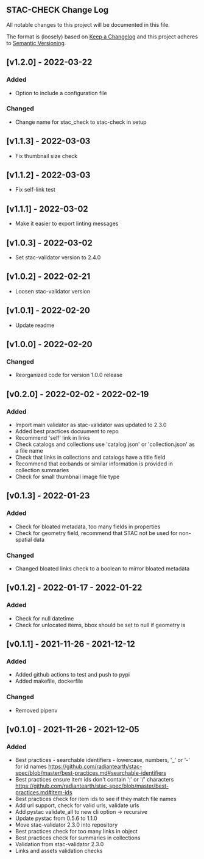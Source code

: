 ## STAC-CHECK Change Log

All notable changes to this project will be documented in this file.

The format is (loosely) based on [Keep a Changelog](http://keepachangelog.com/) and this project adheres to [Semantic Versioning](http://semver.org/).

## [v1.2.0] - 2022-03-22
### Added
- Option to include a configuration file
### Changed
- Change name for stac_check to stac-check in setup

## [v1.1.3] - 2022-03-03
- Fix thumbnail size check

## [v1.1.2] - 2022-03-03
- Fix self-link test 

## [v1.1.1] - 2022-03-02
- Make it easier to export linting messages

## [v1.0.3] - 2022-03-02
- Set stac-validator version to 2.4.0

## [v1.0.2] - 2022-02-21
- Loosen stac-validator version 

## [v1.0.1] - 2022-02-20
- Update readme

## [v1.0.0] - 2022-02-20
### Changed
- Reorganized code for version 1.0.0 release

## [v0.2.0] - 2022-02-02 - 2022-02-19
### Added
- Import main validator as stac-validator was updated to 2.3.0
- Added best practices docuument to repo
- Recommend 'self' link in links
- Check catalogs and collections use 'catalog.json' or 'collection.json' as a file name
- Check that links in collections and catalogs have a title field
- Recommend that eo:bands or similar information is provided in collection summaries
- Check for small thumbnail image file type

## [v0.1.3] - 2022-01-23
### Added
- Check for bloated metadata, too many fields in properties
- Check for geometry field, recommend that STAC not be used for non-spatial data

### Changed  
- Changed bloated links check to a boolean to mirror bloated metadata

## [v0.1.2] - 2022-01-17 - 2022-01-22
### Added
- Check for null datetime
- Check for unlocated items, bbox should be set to null if geometry is

## [v0.1.1] - 2021-11-26 - 2021-12-12
### Added  
- Added github actions to test and push to pypi
- Added makefile, dockerfile  

### Changed  
- Removed pipenv  

## [v0.1.0] - 2021-11-26 - 2021-12-05
### Added
- Best practices - searchable identifiers - lowercase, numbers, '_' or '-'
  for id names
  https://github.com/radiantearth/stac-spec/blob/master/best-practices.md#searchable-identifiers
- Best practices ensure item ids don't contain ':' or '/' characters  
  https://github.com/radiantearth/stac-spec/blob/master/best-practices.md#item-ids
- Best practices check for item ids to see if they match file names
- Add url support, check for valid urls, validate urls
- Add pystac validate_all to new cli option -> recursive
- Update pystac from 0.5.6 to 1.1.0
- Move stac-validator 2.3.0 into repository
- Best practices check for too many links in object
- Best practices check for summaries in collections
- Validation from stac-validator 2.3.0  
- Links and assets validation checks  